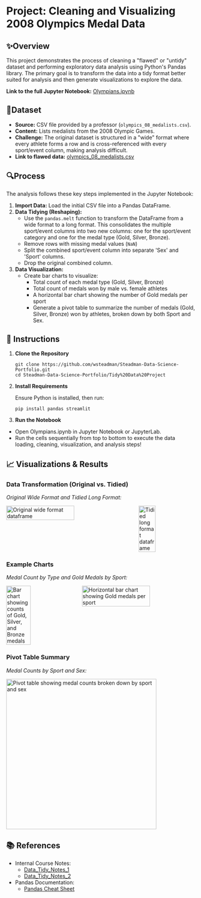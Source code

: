 # Project: Cleaning and Visualizing 2008 Olympics Medal Data 

## ✨Overview

This project demonstrates the process of cleaning a "flawed" or "untidy" dataset and performing exploratory data analysis using Python's Pandas library. The primary goal is to transform the data into a tidy format better suited for analysis and then generate visualizations to explore the data.

**Link to the full Jupyter Notebook:** [Olympians.ipynb](https://github.com/wsteadman/Steadman-Data-Science-Portfolio/blob/main/Tidy%20Data%20Project/Olympians.ipynb)

## 🏅Dataset

* **Source:** CSV file provided by a professor (`olympics_08_medalists.csv`).
* **Content:** Lists medalists from the 2008 Olympic Games.
* **Challenge:** The original dataset is structured in a "wide" format where every athlete forms a row and is cross-referenced with every sport/event column, making analysis difficult. 
* **Link to flawed data:** [olympics_08_medalists.csv](https://github.com/wsteadman/Steadman-Data-Science-Portfolio/blob/main/Tidy%20Data%20Project/olympics_08_medalists.csv)

## 🔍Process

The analysis follows these key steps implemented in the Jupyter Notebook:

1.  **Import Data:** Load the initial CSV file into a Pandas DataFrame.
2.  **Data Tidying (Reshaping):**
    * Use the `pandas.melt` function to transform the DataFrame from a wide format to a long format. This consolidates the multiple sport/event columns into two new columns: one for the sport/event category and one for the medal type (Gold, Silver, Bronze).
    * Remove rows with missing medal values (`NaN`)
    * Split the combined sport/event column into separate 'Sex' and 'Sport' columns.
    * Drop the original combined column.
3.  **Data Visualization:**
    * Create bar charts to visualize:
        * Total count of each medal type (Gold, Silver, Bronze)
        * Total count of medals won by male vs. female athletes
        * A horizontal bar chart showing the number of Gold medals per sport
        * Generate a pivot table to summarize the number of medals (Gold, Silver, Bronze) won by athletes, broken down by both Sport and Sex.

## 🚀 Instructions
1. **Clone the Repository**
    ```
    git clone https://github.com/wsteadman/Steadman-Data-Science-Portfolio.git
    cd Steadman-Data-Science-Portfolio/Tidy%20Data%20Project
    ```

2. **Install Requirements**

    Ensure Python is installed, then run:
    ```
    pip install pandas streamlit
    ```

3. **Run the Notebook**
- Open Olympians.ipynb in Jupyter Notebook or JupyterLab.
- Run the cells sequentially from top to bottom to execute the data loading, cleaning, visualization, and analysis steps!

## 📈 Visualizations & Results

### Data Transformation (Original vs. Tidied)

*Original Wide Format and Tidied Long Format:*

<div style="display: flex; justify-content: space-between;">
  <img src="https://github.com/user-attachments/assets/eacd4a39-ef69-4378-8ff0-cb9e3183aca6" alt="Original wide format dataframe" width="60%">
  <img src="https://github.com/user-attachments/assets/6c691210-c615-4a67-9c74-1fb6301bfb34" alt="Tidied long format dataframe" width="30%">
</div>

### Example Charts

*Medal Count by Type and Gold Medals by Sport:*

<div style="display: flex; justify-content: space-between;">
  <img src="https://github.com/user-attachments/assets/f2658c6f-0794-43d4-bc1f-fae18af8bbea" alt="Bar chart showing counts of Gold, Silver, and Bronze medals" width="36%">
  <img src="https://github.com/user-attachments/assets/3ef6445e-0f2f-4685-ac4d-085c853688de" alt="Horizontal bar chart showing Gold medals per sport" width="60%">
</div>

### Pivot Table Summary

*Medal Counts by Sport and Sex:*

<img src="https://github.com/user-attachments/assets/fb0ca541-df3c-498c-8ce7-782b429f7dd5" alt="Pivot table showing medal counts broken down by sport and sex" width="400">

## 📚 References

* Internal Course Notes:
    * [Data_Tidy_Notes_1](https://github.com/wsteadman/Steadman-Data-Science-Portfolio/blob/main/Notes/Week%206/IDS_6_1_FINAL.ipynb)
    * [Data_Tidy_Notes_2](https://github.com/wsteadman/Steadman-Data-Science-Portfolio/blob/main/Notes/Week%206/IDS_6_2_FINAL.ipynb)
* Pandas Documentation:
    * [Pandas Cheat Sheet](https://pandas.pydata.org/Pandas_Cheat_Sheet.pdf)
